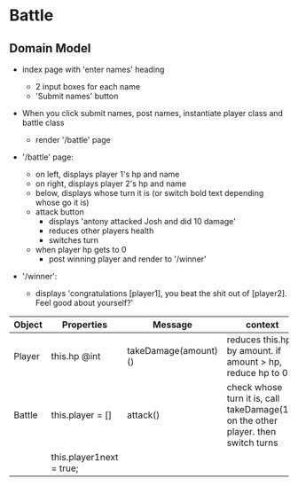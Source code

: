# Battle

## Domain Model
- index page with 'enter names' heading
	- 2 input boxes for each name
	- 'Submit names' button
- When you click submit names, post names, instantiate player class and battle class
	- render '/battle' page

- '/battle' page:
	- on left, displays player 1's hp and name
	- on right, displays player 2's hp and name
	- below, displays whose turn it is (or switch bold text depending whose go it is)
	- attack button
		- displays 'antony attacked Josh and did 10 damage'
		- reduces other players health
		- switches turn
	- when player hp gets to 0
		- post winning player and render to '/winner'

- '/winner':
	- displays 'congratulations [player1], you beat the shit out of [player2]. Feel good about yourself?'


| Object | Properties | Message | context | Output |
| - | - | - | - | - |
| Player | this.hp @int | takeDamage(amount)() | reduces this.hp by amount. if amount > hp, reduce hp to 0 | return this.hp |
| Battle | this.player = [] | attack() | check whose turn it is, call takeDamage(10) on the other player. then switch turns | return  |
|  | this.player1next = true; |  |  |  |